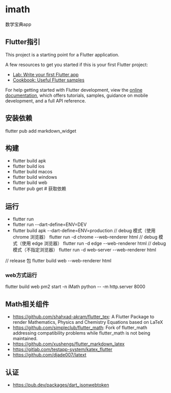 # imath

数学宝典app

## Flutter指引

This project is a starting point for a Flutter application.

A few resources to get you started if this is your first Flutter project:

- [Lab: Write your first Flutter app](https://docs.flutter.dev/get-started/codelab)
- [Cookbook: Useful Flutter samples](https://docs.flutter.dev/cookbook)

For help getting started with Flutter development, view the
[online documentation](https://docs.flutter.dev/), which offers tutorials,
samples, guidance on mobile development, and a full API reference.

## 安装依赖
flutter pub add markdown_widget

## 构建
- flutter build apk
- flutter build ios
- flutter build macos
- flutter build windows
- flutter build web
- flutter pub get        # 获取依赖
## 运行
- flutter run
- flutter run --dart-define=ENV=DEV
- flutter build apk --dart-define=ENV=production
// debug 模式（使用 chrome 浏览器）
flutter run -d chrome --web-renderer html
// debug 模式（使用 edge 浏览器）
flutter run -d edge --web-renderer html
// debug 模式（不指定浏览器）
flutter run -d web-server --web-renderer html

// release 包
flutter build web --web-renderer html
### web方式运行
flutter build web
pm2 start -n iMath python -- -m http.server 8000

## Math相关组件
- https://github.com/shahxad-akram/flutter_tex: A Flutter Package to render Mathematics, Physics and Chemistry Equations based on LaTeX
- https://github.com/simpleclub/flutter_math: Fork of flutter_math addressing compatibility problems while flutter_math is not being maintained.
- https://github.com/xushengs/flutter_markdown_latex
- https://gitlab.com/testapp-system/katex_flutter
- https://github.com/djade007/latext

## 认证
- https://pub.dev/packages/dart_jsonwebtoken
